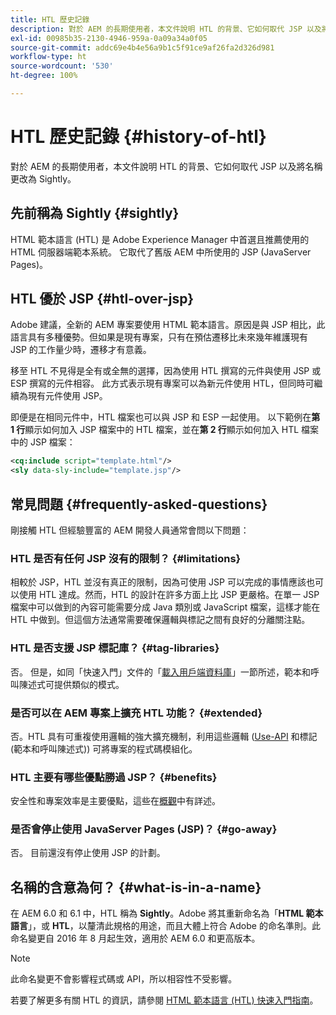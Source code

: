 ```yaml
---
title: HTL 歷史記錄
description: 對於 AEM 的長期使用者，本文件說明 HTL 的背景、它如何取代 JSP 以及將名稱更改為 Sightly。
exl-id: 00985b35-2130-4946-959a-0a09a34a0f05
source-git-commit: addc69e4b4e56a9b1c5f91ce9af26fa2d326d981
workflow-type: ht
source-wordcount: '530'
ht-degree: 100%

---
```



# HTL 歷史記錄 {#history-of-htl}

對於 AEM 的長期使用者，本文件說明 HTL 的背景、它如何取代 JSP 以及將名稱更改為 Sightly。

## 先前稱為 Sightly {#sightly}

HTML 範本語言 (HTL) 是 Adobe Experience Manager 中首選且推薦使用的 HTML 伺服器端範本系統。 它取代了舊版 AEM 中所使用的 JSP (JavaServer Pages)。

## HTL 優於 JSP {#htl-over-jsp}

Adobe 建議，全新的 AEM 專案要使用 HTML 範本語言。原因是與 JSP 相比，此語言具有多種優勢。但如果是現有專案，只有在預估遷移比未來幾年維護現有 JSP 的工作量少時，遷移才有意義。

移至 HTL 不見得是全有或全無的選擇，因為使用 HTL 撰寫的元件與使用 JSP 或 ESP 撰寫的元件相容。 此方式表示現有專案可以為新元件使用 HTL，但同時可繼續為現有元件使用 JSP。

即便是在相同元件中，HTL 檔案也可以與 JSP 和 ESP 一起使用。 以下範例在&#x200B;**第 1 行**&#x200B;顯示如何加入 JSP 檔案中的 HTL 檔案，並在&#x200B;**第 2 行**&#x200B;顯示如何加入 HTL 檔案中的 JSP 檔案：

```xml
<cq:include script="template.html"/>
<sly data-sly-include="template.jsp"/>
```

## 常見問題 {#frequently-asked-questions}

剛接觸 HTL 但經驗豐富的 AEM 開發人員通常會問以下問題：

### HTL 是否有任何 JSP 沒有的限制？ {#limitations}

相較於 JSP，HTL 並沒有真正的限制，因為可使用 JSP 可以完成的事情應該也可以使用 HTL 達成。然而，HTL 的設計在許多方面上比 JSP 更嚴格。在單一 JSP 檔案中可以做到的內容可能需要分成 Java 類別或 JavaScript 檔案，這樣才能在 HTL 中做到。但這個方法通常需要確保邏輯與標記之間有良好的分離關注點。

### HTL 是否支援 JSP 標記庫？ {#tag-libraries}

否。 但是，如同「快速入門」文件的「[載入用戶端資料庫](getting-started.md#loading-client-libraries)」一節所述，範本和呼叫陳述式可提供類似的模式。

### 是否可以在 AEM 專案上擴充 HTL 功能？ {#extended}

否。HTL 具有可重複使用邏輯的強大擴充機制，利用這些邏輯 ([Use-API](#use-api-for-accessing-logic) 和標記 (範本和呼叫陳述式)) 可將專案的程式碼模組化。

### HTL 主要有哪些優點勝過 JSP？ {#benefits}

安全性和專案效率是主要優點，這些在[概觀](overview.md)中有詳述。

### 是否會停止使用 JavaServer Pages (JSP)？ {#go-away}

否。 目前還沒有停止使用 JSP 的計劃。

## 名稱的含意為何？ {#what-is-in-a-name}

在 AEM 6.0 和 6.1 中，HTL 稱為 **Sightly**。Adobe 將其重新命名為「**HTML 範本語言**」，或 **HTL**，以釐清此規格的用途，而且大體上符合 Adobe 的命名準則。此命名變更自 2016 年 8 月起生效，適用於 AEM 6.0 和更高版本。

>[!NOTE]
>
>此命名變更不會影響程式碼或 API，所以相容性不受影響。

<!-- LINK IS 404
For more information, watch [this announcement video](https://helpx.adobe.com/experience-manager/how-to/announce-htl.html). -->

若要了解更多有關 HTL 的資訊，請參閱 [HTML 範本語言 (HTL) 快速入門指南](overview.md)。
